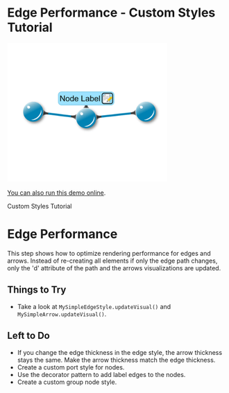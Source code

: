 # Edge Performance - Custom Styles Tutorial

<img src="../../resources/image/tutorial2step20.png" alt="demo-thumbnail" height="320"/>

[You can also run this demo online](https://live.yworks.com/demos/02-tutorial-custom-styles/21-edge-performance/index.html).

Custom Styles Tutorial

# Edge Performance

This step shows how to optimize rendering performance for edges and arrows. Instead of re-creating all elements if only the edge path changes, only the 'd' attribute of the path and the arrows visualizations are updated.

## Things to Try

- Take a look at `MySimpleEdgeStyle.updateVisual()` and `MySimpleArrow.updateVisual()`.

## Left to Do

- If you change the edge thickness in the edge style, the arrow thickness stays the same. Make the arrow thickness match the edge thickness.
- Create a custom port style for nodes.
- Use the decorator pattern to add label edges to the nodes.
- Create a custom group node style.
